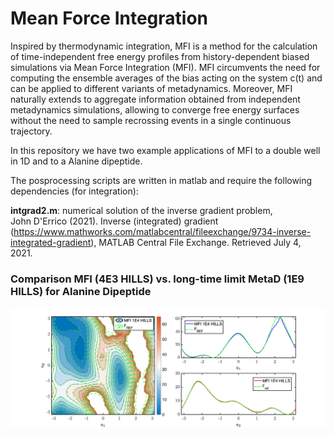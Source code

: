 # Mean Force Integration

Inspired by thermodynamic integration, MFI is a method for the calculation of time-independent free energy profiles from history-dependent biased simulations via Mean Force Integration (MFI). MFI circumvents the need for computing the ensemble averages of the bias acting on the system c(t) and can be applied to different variants of metadynamics. Moreover, MFI naturally extends to aggregate information obtained from independent metadynamics simulations, allowing to converge free energy surfaces without the need to sample recrossing events in a single continuous trajectory. 

In this repository we have two example applications of MFI to a double well in 1D and to a Alanine dipeptide. 

The posprocessing scripts are written in matlab and require the following dependencies (for integration): 

**intgrad2.m**: numerical solution of the inverse gradient problem,  
John D'Errico (2021). Inverse (integrated) gradient 
(https://www.mathworks.com/matlabcentral/fileexchange/9734-inverse-integrated-gradient), 
MATLAB Central File Exchange. Retrieved July 4, 2021.

### Comparison MFI (4E3 HILLS) vs. long-time limit MetaD (1E9 HILLS) for Alanine Dipeptide 

![](2D_Example_AlanineDipeptide/comparison4ns.png) 

